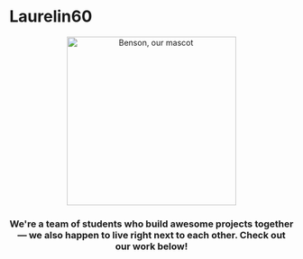 # Laurelin60

<p align="center">
  <img width=300 src="https://github.com/laurelin60/.github/assets/100006999/11cdbfe0-368e-4dc2-b74e-9730c620ee89" alt="Benson, our mascot"
</p>


  
<h3 align="center">We're a team of students who build awesome projects together — we also happen to live right next to each other. Check out our work below!</h3>
